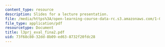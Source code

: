 ```yaml
---
content_type: resource
description: Slides for a lecture presentation.
file: /media/https%3A/open-learning-course-data-rc.s3.amazonaws.com/1-040-project-management-spring-2004/73f68c8032dd8b09ed638732f20fdc28_l3prj_eval_fina2.pdf
file_type: application/pdf
resourcetype: Document
title: l3prj_eval_fina2.pdf
uid: 73f68c80-32dd-8b09-ed63-8732f20fdc28
---
```

